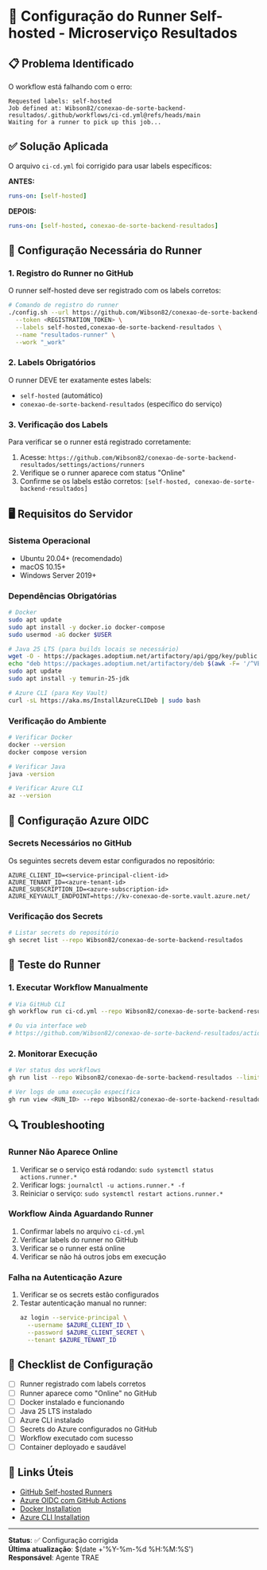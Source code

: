 # 🏃 Configuração do Runner Self-hosted - Microserviço Resultados

## 📋 Problema Identificado

O workflow está falhando com o erro:
```
Requested labels: self-hosted
Job defined at: Wibson82/conexao-de-sorte-backend-resultados/.github/workflows/ci-cd.yml@refs/heads/main
Waiting for a runner to pick up this job...
```

## ✅ Solução Aplicada

O arquivo `ci-cd.yml` foi corrigido para usar labels específicos:

**ANTES:**
```yaml
runs-on: [self-hosted]
```

**DEPOIS:**
```yaml
runs-on: [self-hosted, conexao-de-sorte-backend-resultados]
```

## 🔧 Configuração Necessária do Runner

### 1. Registro do Runner no GitHub

O runner self-hosted deve ser registrado com os labels corretos:

```bash
# Comando de registro do runner
./config.sh --url https://github.com/Wibson82/conexao-de-sorte-backend-resultados \
  --token <REGISTRATION_TOKEN> \
  --labels self-hosted,conexao-de-sorte-backend-resultados \
  --name "resultados-runner" \
  --work "_work"
```

### 2. Labels Obrigatórios

O runner DEVE ter exatamente estes labels:
- `self-hosted` (automático)
- `conexao-de-sorte-backend-resultados` (específico do serviço)

### 3. Verificação dos Labels

Para verificar se o runner está registrado corretamente:

1. Acesse: `https://github.com/Wibson82/conexao-de-sorte-backend-resultados/settings/actions/runners`
2. Verifique se o runner aparece com status "Online"
3. Confirme se os labels estão corretos: `[self-hosted, conexao-de-sorte-backend-resultados]`

## 🖥️ Requisitos do Servidor

### Sistema Operacional
- Ubuntu 20.04+ (recomendado)
- macOS 10.15+
- Windows Server 2019+

### Dependências Obrigatórias
```bash
# Docker
sudo apt update
sudo apt install -y docker.io docker-compose
sudo usermod -aG docker $USER

# Java 25 LTS (para builds locais se necessário)
wget -O - https://packages.adoptium.net/artifactory/api/gpg/key/public | sudo apt-key add -
echo "deb https://packages.adoptium.net/artifactory/deb $(awk -F= '/^VERSION_CODENAME/{print$2}' /etc/os-release) main" | sudo tee /etc/apt/sources.list.d/adoptium.list
sudo apt update
sudo apt install -y temurin-25-jdk

# Azure CLI (para Key Vault)
curl -sL https://aka.ms/InstallAzureCLIDeb | sudo bash
```

### Verificação do Ambiente
```bash
# Verificar Docker
docker --version
docker compose version

# Verificar Java
java -version

# Verificar Azure CLI
az --version
```

## 🔐 Configuração Azure OIDC

### Secrets Necessários no GitHub

Os seguintes secrets devem estar configurados no repositório:

```
AZURE_CLIENT_ID=<service-principal-client-id>
AZURE_TENANT_ID=<azure-tenant-id>
AZURE_SUBSCRIPTION_ID=<azure-subscription-id>
AZURE_KEYVAULT_ENDPOINT=https://kv-conexao-de-sorte.vault.azure.net/
```

### Verificação dos Secrets
```bash
# Listar secrets do repositório
gh secret list --repo Wibson82/conexao-de-sorte-backend-resultados
```

## 🚀 Teste do Runner

### 1. Executar Workflow Manualmente
```bash
# Via GitHub CLI
gh workflow run ci-cd.yml --repo Wibson82/conexao-de-sorte-backend-resultados

# Ou via interface web
# https://github.com/Wibson82/conexao-de-sorte-backend-resultados/actions
```

### 2. Monitorar Execução
```bash
# Ver status dos workflows
gh run list --repo Wibson82/conexao-de-sorte-backend-resultados --limit 5

# Ver logs de uma execução específica
gh run view <RUN_ID> --repo Wibson82/conexao-de-sorte-backend-resultados
```

## 🔍 Troubleshooting

### Runner Não Aparece Online
1. Verificar se o serviço está rodando: `sudo systemctl status actions.runner.*`
2. Verificar logs: `journalctl -u actions.runner.* -f`
3. Reiniciar o serviço: `sudo systemctl restart actions.runner.*`

### Workflow Ainda Aguardando Runner
1. Confirmar labels no arquivo `ci-cd.yml`
2. Verificar labels do runner no GitHub
3. Verificar se o runner está online
4. Verificar se não há outros jobs em execução

### Falha na Autenticação Azure
1. Verificar se os secrets estão configurados
2. Testar autenticação manual no runner:
   ```bash
   az login --service-principal \
     --username $AZURE_CLIENT_ID \
     --password $AZURE_CLIENT_SECRET \
     --tenant $AZURE_TENANT_ID
   ```

## 📝 Checklist de Configuração

- [ ] Runner registrado com labels corretos
- [ ] Runner aparece como "Online" no GitHub
- [ ] Docker instalado e funcionando
- [ ] Java 25 LTS instalado
- [ ] Azure CLI instalado
- [ ] Secrets do Azure configurados no GitHub
- [ ] Workflow executado com sucesso
- [ ] Container deployado e saudável

## 🔗 Links Úteis

- [GitHub Self-hosted Runners](https://docs.github.com/en/actions/hosting-your-own-runners)
- [Azure OIDC com GitHub Actions](https://docs.microsoft.com/en-us/azure/developer/github/connect-from-azure)
- [Docker Installation](https://docs.docker.com/engine/install/ubuntu/)
- [Azure CLI Installation](https://docs.microsoft.com/en-us/cli/azure/install-azure-cli)

---

**Status**: ✅ Configuração corrigida  
**Última atualização**: $(date +'%Y-%m-%d %H:%M:%S')  
**Responsável**: Agente TRAE